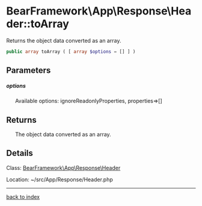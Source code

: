 # BearFramework\App\Response\Header::toArray

Returns the object data converted as an array.

```php
public array toArray ( [ array $options = [] ] )
```

## Parameters

##### options

&nbsp;&nbsp;&nbsp;&nbsp;&nbsp;&nbsp;Available options: ignoreReadonlyProperties, properties=>[]

## Returns

&nbsp;&nbsp;&nbsp;&nbsp;&nbsp;&nbsp;The object data converted as an array.

## Details

Class: [BearFramework\App\Response\Header](bearframework.app.response.header.class.md)

Location: ~/src/App/Response/Header.php

---

[back to index](index.md)

